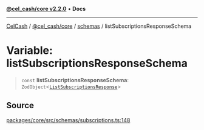 [**@cel_cash/core v2.2.0**](../../README.md) • **Docs**

***

[CelCash](../../../../packages.md) / [@cel\_cash/core](../../README.md) / [schemas](../README.md) / listSubscriptionsResponseSchema

# Variable: listSubscriptionsResponseSchema

> `const` **listSubscriptionsResponseSchema**: `ZodObject`\<[`ListSubscriptionsResponse`](../type-aliases/ListSubscriptionsResponse.md)\>

## Source

[packages/core/src/schemas/subscriptions.ts:148](https://github.com/Pyxlab/celcash/blob/f7cdc752c29f8a0dcef033e212602412d2050afc/packages/core/src/schemas/subscriptions.ts#L148)
